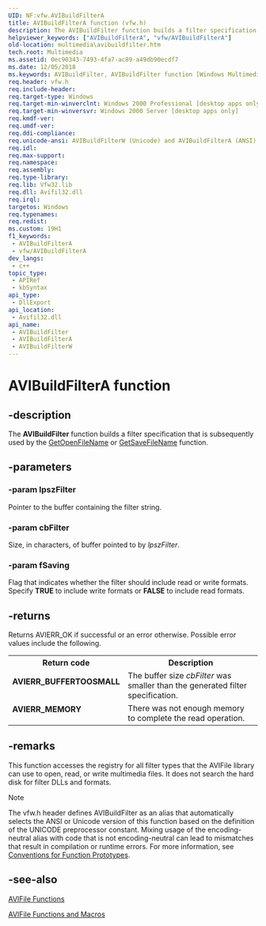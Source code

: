 ```yaml
---
UID: NF:vfw.AVIBuildFilterA
title: AVIBuildFilterA function (vfw.h)
description: The AVIBuildFilter function builds a filter specification that is subsequently used by the GetOpenFileName or GetSaveFileName function. (ANSI)
helpviewer_keywords: ["AVIBuildFilterA", "vfw/AVIBuildFilterA"]
old-location: multimedia\avibuildfilter.htm
tech.root: Multimedia
ms.assetid: 0ec90343-7493-4fa7-ac89-a49db90ecdf7
ms.date: 12/05/2018
ms.keywords: AVIBuildFilter, AVIBuildFilter function [Windows Multimedia], AVIBuildFilterA, AVIBuildFilterW, _win32_AVIBuildFilter, multimedia.avibuildfilter, vfw/AVIBuildFilter, vfw/AVIBuildFilterA, vfw/AVIBuildFilterW
req.header: vfw.h
req.include-header: 
req.target-type: Windows
req.target-min-winverclnt: Windows 2000 Professional [desktop apps only]
req.target-min-winversvr: Windows 2000 Server [desktop apps only]
req.kmdf-ver: 
req.umdf-ver: 
req.ddi-compliance: 
req.unicode-ansi: AVIBuildFilterW (Unicode) and AVIBuildFilterA (ANSI)
req.idl: 
req.max-support: 
req.namespace: 
req.assembly: 
req.type-library: 
req.lib: Vfw32.lib
req.dll: Avifil32.dll
req.irql: 
targetos: Windows
req.typenames: 
req.redist: 
ms.custom: 19H1
f1_keywords:
 - AVIBuildFilterA
 - vfw/AVIBuildFilterA
dev_langs:
 - c++
topic_type:
 - APIRef
 - kbSyntax
api_type:
 - DllExport
api_location:
 - Avifil32.dll
api_name:
 - AVIBuildFilter
 - AVIBuildFilterA
 - AVIBuildFilterW
---
```


# AVIBuildFilterA function


## -description

The <b>AVIBuildFilter</b> function builds a filter specification that is subsequently used by the <a href="/windows/win32/api/commdlg/nf-commdlg-getopenfilenamea">GetOpenFileName</a> or <a href="/windows/win32/api/commdlg/nf-commdlg-getsavefilenamea">GetSaveFileName</a> function.

## -parameters

### -param lpszFilter

Pointer to the buffer containing the filter string.

### -param cbFilter

Size, in characters, of buffer pointed to by <i>lpszFilter</i>.

### -param fSaving

Flag that indicates whether the filter should include read or write formats. Specify <b>TRUE</b> to include write formats or <b>FALSE</b> to include read formats.

## -returns

Returns AVIERR_OK if successful or an error otherwise. Possible error values include the following.

<table>
<tr>
<th>Return code</th>
<th>Description</th>
</tr>
<tr>
<td width="40%">
<dl>
<dt><b>AVIERR_BUFFERTOOSMALL</b></dt>
</dl>
</td>
<td width="60%">
The buffer size <i>cbFilter</i> was smaller than the generated filter specification.

</td>
</tr>
<tr>
<td width="40%">
<dl>
<dt><b>AVIERR_MEMORY</b></dt>
</dl>
</td>
<td width="60%">
There was not enough memory to complete the read operation.

</td>
</tr>
</table>

## -remarks

This function accesses the registry for all filter types that the AVIFile library can use to open, read, or write multimedia files. It does not search the hard disk for filter DLLs and formats.





> [!NOTE]
> The vfw.h header defines AVIBuildFilter as an alias that automatically selects the ANSI or Unicode version of this function based on the definition of the UNICODE preprocessor constant. Mixing usage of the encoding-neutral alias with code that is not encoding-neutral can lead to mismatches that result in compilation or runtime errors. For more information, see [Conventions for Function Prototypes](/windows/win32/intl/conventions-for-function-prototypes).

## -see-also

<a href="/windows/desktop/Multimedia/avifile-functions">AVIFile Functions</a>



<a href="/windows/desktop/Multimedia/avifile-functions-and-macros">AVIFile Functions and Macros</a>
